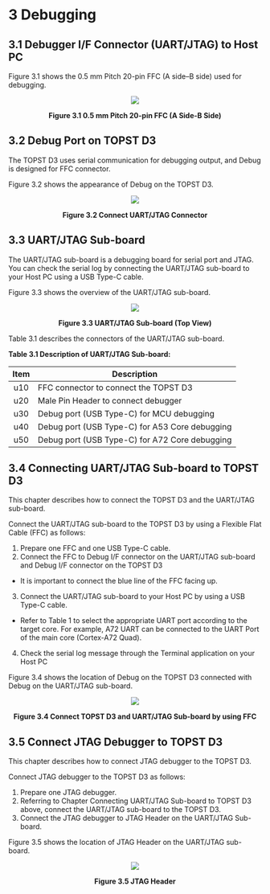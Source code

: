 <h1>
  3 Debugging
</h1>


## 3.1 Debugger I/F Connector (UART/JTAG) to Host PC  

Figure 3.1 shows the 0.5 mm Pitch 20-pin FFC (A side–B side) used for debugging.  
<p align="center"><img src="https://github.com/Topst-Dev/Documentation/assets/161264431/8a28cf06-accc-4c17-bc95-5b6497250e1a"></p>
<p align="center"><strong>Figure 3.1 0.5 mm Pitch 20-pin FFC (A Side-B Side)</strong></p>


## 3.2 Debug Port on TOPST D3  

The TOPST D3 uses serial communication for debugging output, and Debug is designed for FFC connector.  

Figure 3.2 shows the appearance of Debug on the TOPST D3.  
<p align="center"><img src="https://github.com/Topst-Dev/Documentation/assets/161264431/199205ef-9a73-4aae-bf67-d1cb4537e798"></p>  
<p align="center"><strong> Figure 3.2 Connect UART/JTAG Connector</strong></p>


## 3.3 UART/JTAG Sub-board  

The UART/JTAG sub-board is a debugging board for serial port and JTAG. You can check the serial log by connecting the UART/JTAG sub-board to your Host PC using a USB Type-C cable.   

Figure 3.3 shows the overview of the UART/JTAG sub-board.  
<p align="center"><img src="https://github.com/Topst-Dev/Documentation/assets/161264431/d4ffd8bf-e018-437a-a1de-4bfd966bd3b1"></p>
<p align="center"><strong>Figure 3.3 UART/JTAG Sub-board (Top View)</strong></p>

Table 3.1 describes the connectors of the UART/JTAG sub-board.  

**Table 3.1 Description of UART/JTAG Sub-board:**  

| Item | Description                                    |
|:----:|------------------------------------------------|
| u10  | FFC connector to connect the TOPST D3          |
| u20  | Male Pin Header to connect debugger            |
| u30  | Debug port (USB Type-C) for MCU debugging      |
| u40  | Debug port (USB Type-C) for A53 Core debugging |
| u50  | Debug port (USB Type-C) for A72 Core debugging |  


## 3.4 Connecting UART/JTAG Sub-board to TOPST D3  

This chapter describes how to connect the TOPST D3 and the UART/JTAG sub-board.  

Connect the UART/JTAG sub-board to the TOPST D3 by using a Flexible Flat Cable (FFC) as follows:
1. Prepare one FFC and one USB Type-C cable.
2. Connect the FFC to Debug I/F connector on the UART/JTAG sub-board and Debug I/F connector on the TOPST D3
- It is important to connect the blue line of the FFC facing up.
3. Connect the UART/JTAG sub-board to your Host PC by using a USB Type-C cable.
- Refer to Table 1 to select the appropriate UART port according to the target core. For example, A72 UART can be connected to the UART Port of the main core (Cortex-A72 Quad).
4. Check the serial log message through the Terminal application on your Host PC

Figure 3.4 shows the location of Debug on the TOPST D3 connected with Debug on the UART/JTAG sub-board.  
<p align="center"><img src="https://github.com/Topst-Dev/Documentation/assets/161264431/37de3928-1412-4f24-964d-45190f4fa623"></p>
<p align="center"><strong>Figure 3.4 Connect TOPST D3 and UART/JTAG Sub-board by using FFC</strong></p>

## 3.5 Connect JTAG Debugger to TOPST D3  

This chapter describes how to connect JTAG debugger to the TOPST D3.  

Connect JTAG debugger to the TOPST D3 as follows:
1. Prepare one JTAG debugger.
2. Referring to Chapter Connecting UART/JTAG Sub-board to TOPST D3 above, connect the UART/JTAG sub-board to the TOPST D3.
3. Connect the JTAG debugger to JTAG Header on the UART/JTAG Sub-board.

Figure 3.5 shows the location of JTAG Header on the UART/JTAG sub-board.  
<p align="center"><img src="https://github.com/Topst-Dev/Documentation/assets/161264431/fb4fbcca-f53b-49c6-a209-8d50962d5695"></p>  
<p align="center"><strong>Figure 3.5 JTAG Header</strong></p>

